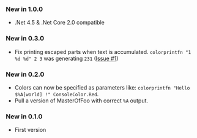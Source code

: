 ### New in 1.0.0

* .Net 4.5 & .Net Core 2.0 compatible

### New in 0.3.0

* Fix printing escaped parts when text is accumulated. `colorprintfn "1 %d %d" 2 3` was generating `231` ([Issue #1](https://github.com/vbfox/ColoredPrintf/issues/1))

### New in 0.2.0

* Colors can now be specified as parameters like: `colorprintfn "Hello $%A[world] !" ConsoleColor.Red`.
* Pull a version of MasterOfFoo with correct `%A` output.

### New in 0.1.0

* First version

